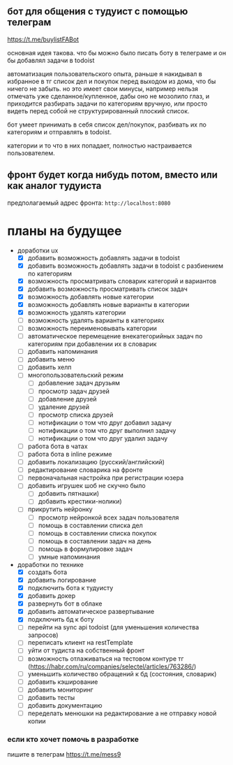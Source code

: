## бот для общения с тудуист с помощью телеграм

https://t.me/buylistFABot

основная идея такова. что бы можно было писать боту в телеграме и он бы добавлял задачи в todoist

автоматизация пользовательского опыта, раньше я накидывал в избранное в тг список дел и покупок перед выходом из дома,
что бы ничего не забыть. но это имеет свои минусы, например нельзя отмечать уже сделанное/купленное,
дабы оно не мозолило глаз, и приходится разбирать задачи по категориям вручную, или просто видеть перед собой
не структурированный плоский список.

бот умеет принимать в себя список дел/покупок, разбивать их по категориям и отправлять в todoist.

категории и то что в них попадает, полностью настраивается пользователем.

## фронт будет когда нибудь потом, вместо или как аналог тудуиста

предполагаемый адрес фронта:
`http://localhost:8080`

# планы на будущее

- доработки ux
    - [x] добавить возможность добавлять задачи в todoist
    - [x] добавить возможность добавлять задачи в todoist с разбиением по категориям
    - [x] возможность просматривать словарик категорий и вариантов
    - [x] добавить возможность просматривать список задач
    - [x] возможность добавлять новые категории
    - [x] возможность добавлять новые варианты в категории
    - [x] возможность удалять категории
    - [ ] возможность удалять варианты в категориях
    - [ ] возможность переименовывать категории
    - [ ] автоматическое перемещение внекатегорийных задач по категориям при добавлении их в словарик
    - [ ] добавить напоминания
    - [ ] добавить меню
    - [ ] добавить хелп
    - [ ] многопользовательский режим
        - [ ] добавление задач друзьям
        - [ ] просмотр задач друзей
        - [ ] добавление друзей
        - [ ] удаление друзей
        - [ ] просмотр списка друзей
        - [ ] нотификации о том что друг добавил задачу
        - [ ] нотификации о том что друг выполнил задачу
        - [ ] нотификации о том что друг удалил задачу
    - [ ] работа бота в чатах
    - [ ] работа бота в inline режиме
    - [ ] добавить локализацию (русский/английский)
    - [ ] редактирование словарика на фронте
    - [ ] первоначальная настройка при регистрации юзера
    - [ ] добавить игрушек шоб не скучно было
        - [ ] добавить пятнашки)
        - [ ] добавить крестики-нолики)
    - [ ] прикрутить нейронку
        - [ ] просмотр нейронкой всех задач пользователя
        - [ ] помощь в составлении списка дел
        - [ ] помощь в составлении списка покупок
        - [ ] помощь в составлении задач на день
        - [ ] помощь в формулировке задач
        - [ ] умные напоминания

- доработки по технике
    - [x] создать бота
    - [x] добавить логирование
    - [x] подключить бота к тудуисту
    - [x] добавить докер
    - [x] развернуть бот в облаке
    - [x] добавить автоматическое развертывание
    - [x] подключить бд к боту
    - [ ] перейти на sync api todoist (для уменьшения количества запросов)
    - [ ] переписать клиент на restTemplate
    - [ ] уйти от тудиста на собственный фронт
    - [ ] возможность отлаживаться на тестовом контуре тг (https://habr.com/ru/companies/selectel/articles/763286/)
    - [ ] уменьшить количество обращений к бд (состояния, словарик)
    - [ ] добавить кэширование
    - [ ] добавить мониторинг
    - [ ] добавить тесты
    - [ ] добавить документацию
    - [ ] переделать менюшки на редактирование а не отправку новой копии

### если кто хочет помочь в разработке

пишите в телеграм https://t.me/mess9